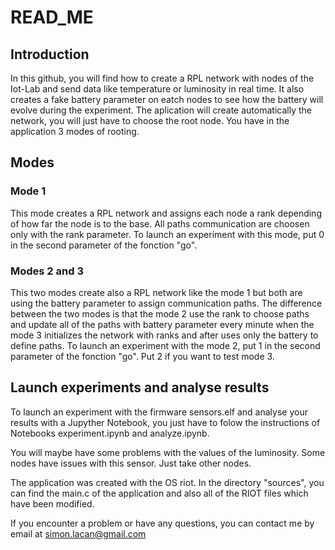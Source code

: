 # READ_ME
## Introduction
In this github, you will find how to create a RPL network with nodes of the Iot-Lab and send data like temperature or luminosity in real time. It also creates a fake battery parameter on eatch nodes to see how the battery will evolve during the experiment. 
The aplication will create automatically the network, you will just have to choose the root node.
You have in the application 3 modes of rooting. 

## Modes
### Mode 1
This mode creates a  RPL network and assigns each node a rank depending of how far the node is to the base. All paths communication are choosen only with the rank parameter. To launch an experiment with this mode, put 0 in the second parameter of the fonction "go".

### Modes 2 and 3
This two modes create also a RPL network like the mode 1 but both are using the battery parameter to assign communication paths. The difference between the two modes is that the mode 2 use the rank to choose paths and update all of the paths with battery parameter every minute when the mode 3 initializes the network with ranks and after uses only the battery to define paths.
To launch an experiment with the mode 2, put 1 in the second parameter of the fonction "go". Put 2 if you want to test mode 3.

## Launch experiments and analyse results
To launch an experiment with the firmware sensors.elf and analyse your results with a Jupyther Notebook, you just have to folow the instructions of Notebooks experiment.ipynb and analyze.ipynb.

You will maybe have some problems with the values of the luminosity. Some nodes have issues with this sensor. Just take other nodes.

The application was created with the OS riot. In the directory "sources", you can find the main.c of the application and also all of the RIOT files which have been modified.

If you encounter a problem or have any questions, you can contact me by email at simon.lacan@gmail.com 




